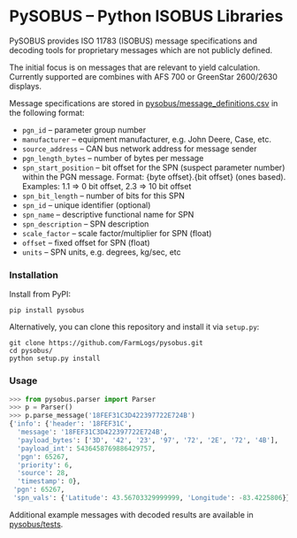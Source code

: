 # PySOBUS – Python ISOBUS Libraries

PySOBUS provides ISO 11783 (ISOBUS) message specifications and decoding tools for proprietary messages which are not publicly defined.

The initial focus is on messages that are relevant to yield calculation.  Currently supported are combines with AFS 700 or GreenStar 2600/2630 displays.

Message specifications are stored in [pysobus/message_definitions.csv](https://github.com/FarmLogs/pysobus/blob/master/pysobus/message_definitions.csv) in the following format:

* `pgn_id` – parameter group number
* `manufacturer` – equipment manufacturer, e.g. John Deere, Case, etc.
* `source_address` – CAN bus network address for message sender
* `pgn_length_bytes` – number of bytes per message
* `spn_start_position` – bit offset for the SPN (suspect parameter number) within the PGN message.  Format: {byte offset}.{bit offset} (ones based).  Examples: 1.1 => 0 bit offset, 2.3 => 10 bit offset
* `spn_bit_length` – number of bits for this SPN
* `spn_id` – unique identifier (optional)
* `spn_name` – descriptive functional name for SPN
* `spn_description` – SPN description
* `scale_factor` – scale factor/multiplier for SPN (float)
* `offset` – fixed offset for SPN (float)
* `units` – SPN units, e.g. degrees, kg/sec, etc

### Installation

Install from PyPI:

```shell
pip install pysobus
```

Alternatively, you can clone this repository and install it via `setup.py`:

```shell
git clone https://github.com/FarmLogs/pysobus.git
cd pysobus/
python setup.py install
```

### Usage

```python
>>> from pysobus.parser import Parser
>>> p = Parser()
>>> p.parse_message('18FEF31C3D422397722E724B')
{'info': {'header': '18FEF31C',
  'message': '18FEF31C3D422397722E724B',
  'payload_bytes': ['3D', '42', '23', '97', '72', '2E', '72', '4B'],
  'payload_int': 5436458769886429757,
  'pgn': 65267,
  'priority': 6,
  'source': 28,
  'timestamp': 0},
 'pgn': 65267,
 'spn_vals': {'Latitude': 43.56703329999999, 'Longitude': -83.4225806}}
```

Additional example messages with decoded results are available in  [pysobus/tests](https://github.com/FarmLogs/pysobus/tree/master/pysobus/tests).
